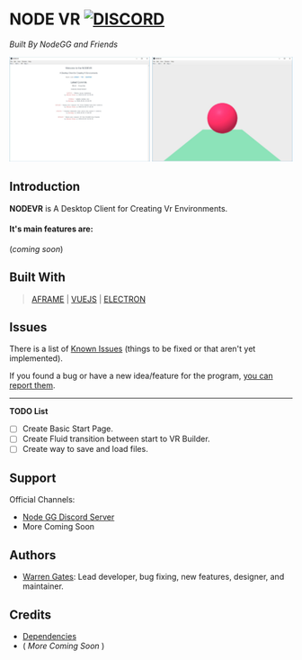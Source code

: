 # NODE VR [![DISCORD](https://camo.githubusercontent.com/f38022da52f171a5f26a4c03bc31b4a7112bf09e/68747470733a2f2f696d672e736869656c64732e696f2f62616467652f636861742d646973636f72642d3732383964612e737667)](https://discord.gg/ZgDHrQa)

*Built By NodeGG  and Friends*

<img src="./docs/img/landingPage.JPG" width="250"> <img src="./docs/img/basicStart.JPG" width="250">

## Introduction
**NODEVR** is A Desktop Client for Creating Vr Environments. 

#### It's main features are:

(*coming soon*)


## Built With
> [AFRAME](https://aframe.io/) | [VUEJS](https://vuejs.org/) | [ELECTRON](https://electronjs.org/)


## Issues
There is a list of [Known Issues](https://github.com/NodeGG/NODEVR/issues) (things to be fixed or that aren't yet implemented).

If you found a bug or have a new idea/feature for the program, [you can report them](https://github.com/NodeGG/NODEVR/issues/new?template=nodevr-issue-template.md).
___
**TODO List**

- [ ] Create Basic Start Page.
- [ ] Create Fluid transition between start to VR Builder.
- [ ] Create way to save and load files.

## Support
Official Channels:
- [Node GG Discord Server](https://discord.gg/ZgDHrQa)
- More Coming Soon

## Authors
- [Warren Gates](https://github.com/Moikapy): Lead developer, bug fixing, new features, designer, and maintainer.

## Credits
- [Dependencies](https://github.com/NodeGG/NODEVR/network/dependencies)
- ( *More Coming Soon* )